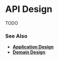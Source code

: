 # API Design

TODO

### See Also

- [**Application Design**](./applicationDesign.md)
- [**Domain Design**](./domainDesign.md)
